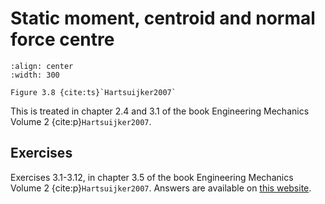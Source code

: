 ```{index} Static moment
```
```{index} Centroid
```
```{index} Normal force centre
```
```{index} Normal centre
```
# Static moment, centroid and normal force centre

```{figure} ./first-moment-area_data/image.png
:align: center
:width: 300

Figure 3.8 {cite:ts}`Hartsuijker2007`
```

This is treated in chapter 2.4 and 3.1 of the book Engineering Mechanics Volume 2 {cite:p}`Hartsuijker2007`.

## Exercises
Exercises 3.1-3.12, in chapter 3.5 of the book Engineering Mechanics Volume 2 {cite:p}`Hartsuijker2007`. Answers are available on [this website](https://icozct.tudelft.nl/TUD_CT/bookanswers/vol2/Chapter3/).